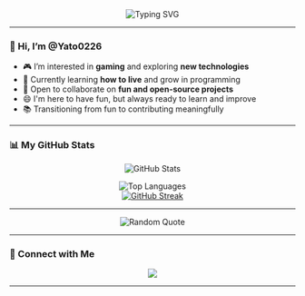 <div align="center">
  <img src="https://readme-typing-svg.demolab.com/?lines=Hello!;I'm%20Yato0226;Welcome%20to%20my%20profile!&font=Fira%20Code&size=30&duration=3000&center=true&vCenter=true&width=500&height=60&color=f7df1e&loop=true" alt="Typing SVG"/>
</div>

---

### 👋 Hi, I’m @Yato0226

- 🎮 I’m interested in **gaming** and exploring **new technologies**
- 🌱 Currently learning **how to live** and grow in programming
- 🤝 Open to collaborate on **fun and open-source projects**
- 😄 I'm here to have fun, but always ready to learn and improve
- 📚 Transitioning from fun to contributing meaningfully

---

### 📊 My GitHub Stats

<div align="center">

![GitHub Stats](https://github-readme-stats.vercel.app/api?username=Yato0226&show_icons=true&theme=dark&include_all_commits=true&count_private=true)  

![Top Languages](https://github-readme-stats.vercel.app/api/top-langs/?username=Yato0226&layout=compact&theme=dark)  
[![GitHub Streak](https://streak-stats.demolab.com/?user=Yato0226)](https://git.io/streak-stats)

</div>

---

<div align="center">
  <img src="https://quotes-github-readme.vercel.app/api?type=random" alt="Random Quote"/>
</div>

---

### 🔗 Connect with Me

<p align="center">
  <a href="https://github.com/Yato0226">
    <img src="https://img.shields.io/badge/GitHub-100000?style=for-the-badge&logo=github&logoColor=white"/>
  </a>
</p>

---
